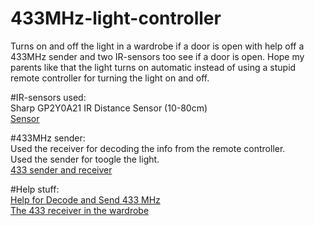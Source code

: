 # 433MHz-light-controller
Turns on and off the light in a wardrobe if a door is open with help off a 433MHz sender and two IR-sensors too see if a door is open.
Hope my parents like that the light turns on automatic instead of using a stupid remote controller for turning the light on and off.

#IR-sensors used:  
Sharp GP2Y0A21 IR Distance Sensor (10-80cm)  
[Sensor](https://www.aliexpress.com/item/32440560378.html?spm=a2g0s.9042311.0.0.1af74c4duRqzf8)

#433MHz sender:  
Used the receiver  for decoding the info from the remote controller.  
Used the sender for toogle the light.  
[433 sender and receiver ](https://www.aliexpress.com/item/32763193655.html?spm=a2g0s.9042311.0.0.1af74c4duRqzf8)

#Help stuff:  
[Help for Decode and Send 433 MHz](https://randomnerdtutorials.com/decode-and-send-433-mhz-rf-signals-with-arduino/)  
[The 433 receiver in the wardrobe](https://www.halemeier.de/fileadmin/templates/Product/Data/1994801_MA_TriMitter.pdf)
